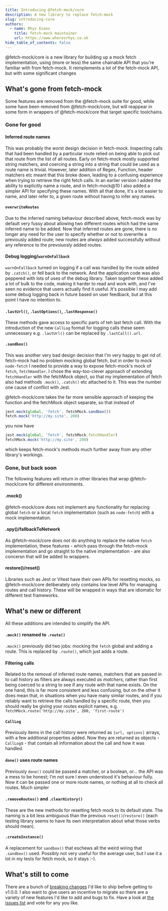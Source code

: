 ```yaml
---
title: Introducing @fetch-mock/core
description: A new library to replace fetch-mock
slug: introducing-core
authors:
  - name: Rhys Evans
    title: fetch-mock maintainer
    url: https://www.wheresrhys.co.uk
hide_table_of_contents: false
---
```


@fetch-mock/core is a new library for building up a mock fetch implementation, using (more or less) the same chainable API that you're familiar with from fetch-mock. It reimplements a lot of the fetch-mock API, but with some significant changes

## What's gone from fetch-mock
Some features are removed from the @fetch-mock suite for good, while some have been removed from @fetch-mock/core, but will reappear in some form in wrappers of @fetch-mock/core that target specific toolchains.

### Gone for good

#### Inferred route names
This was probably the worst design decision in fetch-mock. Inspecting calls that had been handled by a particular route relied on being able to pick out that route from the list of all routes. Early on fetch-mock mostly supported string matchers, and coercing a string into a string that could be used as a route name is trivial. However, later addition of Regex, Function, header matchers etc meant that this broke down, leading to a confusing experience when trying to retrieve the right fetch calls. In an earlier version I added the ability to explicitly name a route, and in fetch-mock@10 I also added a simpler API for specifying these names. With all that done, it's a lot easier to name, and later refer to, a given route without having to infer any names.

#### `overwriteRoutes`
Due to the inferred naming behaviour described above, fetch-mock was by default very fussy about  allowing two different routes which had the same inferred name to be added. Now that inferred routes are gone, there is no longer any need for the user to specify whether or not to overwrite a previously added route; new routes are _always_ added successfully without any reference to the prevoiuosly added routes.

#### Debug logging/`warnOnFallback`
`warnOnFallback` turned on logging if a call was handled by the route added by `.catch()`, or fell back to the network. And the application code was also peppered with lots of uses of the debug library. Taken together these added a lot of bulk to the code, making it harder to read and work with, and I've seen no evidence that users actually find it useful. It's possible I may add some debug logging back in future based on user feedback, but at this point I have no intention to.

#### `.lastUrl()`, `.lastOptions()`, `.lastResponse()`
These methods gave access to specific parts of teh last fetch call. With the introduction of the new `CallLog` format for logging calls these seem unnecessary e.g. `.lastUrl()` can be replaced by `.lastCall().url`.

#### `.sandbox()`
This was another very bad design decision that I'm very happy to get rid of. fetch-mock had no problem mocking global fetch, but in order to mock `node-fetch` I needed to provide a way to expose fetch-mock's mock of `fetch`, `fetchHandler`. I chose the way-too-clever approach of extending `fetchHandler` with the fetchMock object, so that my implementation of fetch also had methods `.mock()`, `.catch()` etc attached to it. This was the number one cause of conflict with Jest.

@fetch-mock/core takes the far more sensible approach of keeping the function and the fetchMock object separate, so that instead of

```js
jest.mock(global, 'fetch', fetchMock.sandbox())
fetch.mock('http://my.site', 200)
```
you now have
```js
jest.mock(global, 'fetch', fetchMock.fetchHandler)
fetchMock.mock('http://my.site', 200)
```
which keeps fetch-mock's methods much further away from any other library's workings. 

### Gone, but back soon

The following features will return in other libraries that wrap @fetch-mock/core for different environments.

#### .mock()
@fetch-mock/core does not implement any functionality for replacing global `fetch` or a local `fetch` implementation (such as `node-fetch`) with a mock implementation.

#### .spy()/fallbackToNetwork
As @fetch-mock/core does not do anything to replace the native `fetch` implementation, these features - which pass through the fetch-mock implementation and go straight to the native implementation - are also concersn that will be added to wrappers.

#### restore()/reset()
Libraries such as Jest or Vitest have their own APIs for resetting mocks, so @fetch-mock/core deliberately only contains low level APIs for managing routes and call history. These will be wrapped in ways that are idiomatic for different test frameworks.

## What's new or different

All these additions are intended to simplify the API.

#### `.mock()` renamed to `.route()`
`.mock()` previously did two jobs: mocking the `fetch` global and adding a route. This is replaced by `.route()`, which just adds a route.

#### Filtering calls
Related to the removal of inferred route names, matchers that are passed in to call history as filters are always executed *as matchers*, rather than first being coerced to a string to see if any route with that name exists. On the one hand, this is far more consistent and less confusing, but on the other it does mean that, in situations when you have many similar routes, and if you reliably want to retrieve the calls handled by a specific route, then you should really be giving your routes explicit names, e.g. `fetchMock.route('http://my.site', 200, 'first-route')`

#### `CallLog`
Previously items in the call history were returned as `[url, options]` arrays, with a few additional properties added. Now they are returned as objects - `CallLog`s - that contain all information about the call and how it was handled.

#### `done()` uses route names
Previously `done()` could be passed a matcher, or a boolean, or... the API was a mess to be honest; I'm not sure I even understood it's behaviour fully. Now it can be passed one or more route names, or nothing at all to check all routes. Much simpler

#### `.removeRoutes()` and `.clearHistory()`
These are the new methods for resetting fetch mock to its default state. The naming is a bit less ambiguous than the previous `reset()`/`restore()` (each testing library seems to have its own interpretation about what those verbs should mean).

#### `.createInstance()`
A replacement for `sandbox()` that eschews all the weird wiring that `.sandbox()` used. Possibly not very useful for the average user, but I use it a lot in my tests for fetch mock, so it stays :-).

## What's still to come

There are a bunch of [breaking changes](https://github.com/wheresrhys/fetch-mock/issues?q=is%3Aopen+is%3Aissue+label%3A%22breaking+change%22) I'd like to ship before getting to v1.0.0. I also want to give users an incentive to migrate so there are a variety of new features I'd like to add and bugs to fix. Have a look at [the issues list](https://github.com/wheresrhys/fetch-mock/issues) and vote for any you like.

